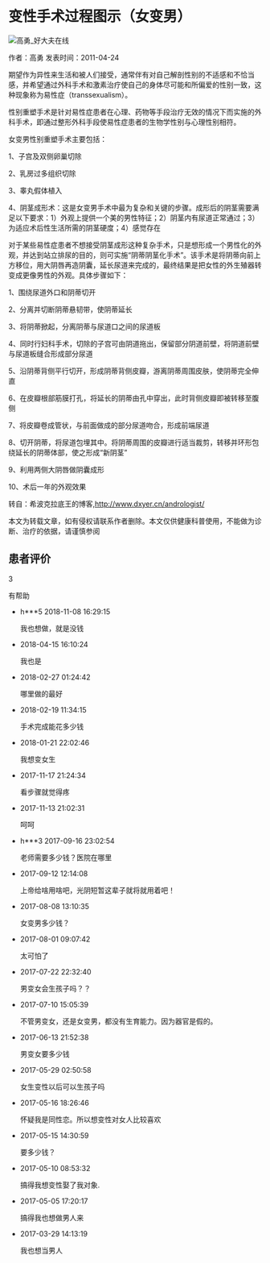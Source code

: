 # 变性手术过程图示（女变男）

![高勇_好大夫在线](https://n3.hdfimg.com/g3/M01/21/14/yYYBAFvFIu-ARRWdAAU__RwdhzE440_200_200_1.png?e33b)

作者：高勇
发表时间：2011-04-24

期望作为异性来生活和被人们接受，通常伴有对自己解剖性别的不适感和不恰当感，并希望通过外科手术和激素治疗使自己的身体尽可能和所偏爱的性别一致，这种现象称为易性症（transsexualism）。

性别重塑手术是针对易性症患者在心理、药物等手段治疗无效的情况下而实施的外科手术，即通过整形外科手段使易性症患者的生物学性别与心理性别相符。

女变男性别重塑手术主要包括：

1、子宫及双侧卵巢切除

2、乳房过多组织切除

3、睾丸假体植入

4、阴茎成形术：这是女变男手术中最为复杂和关键的步骤。成形后的阴茎需要满足以下要求：1）外观上提供一个美的男性特征；2）阴茎内有尿道正常通过；3）为适应术后性生活所需的阴茎硬度；4）感觉存在

对于某些易性症患者不想接受阴茎成形这种复杂手术，只是想形成一个男性化的外观，并达到站立排尿的目的，则可实施“阴蒂阴茎化手术”。该手术是将阴蒂向前上方移位，用大阴唇再造阴囊，延长尿道来完成的，最终结果是把女性的外生殖器转变成更像男性的外观。具体步骤如下：

1、围绕尿道外口和阴蒂切开

2、分离并切断阴蒂悬韧带，使阴蒂延长

3、将阴蒂掀起，分离阴蒂与尿道口之间的尿道板

4、同时行妇科手术，切除的子宫可由阴道拖出，保留部分阴道前壁，将阴道前壁与尿道板缝合形成部分尿道

5、沿阴蒂背侧平行切开，形成阴蒂背侧皮瓣，游离阴蒂周围皮肤，使阴蒂完全伸直

6、在皮瓣根部筋膜打孔，将延长的阴蒂由孔中穿出，此时背侧皮瓣即被转移至腹侧

7、将皮瓣卷成管状，与前面做成的部分尿道吻合，形成前端尿道

8、切开阴蒂，将尿道包埋其中。将阴蒂周围的皮瓣进行适当裁剪，转移并环形包绕延长的阴蒂体部，使之形成“新阴茎”

9、利用两侧大阴唇做阴囊成形

10、术后一年的外观效果

转自：希波克拉底王的博客,http://www.dxyer.cn/andrologist/

本文为转载文章，如有侵权请联系作者删除。本文仅供健康科普使用，不能做为诊断、治疗的依据，请谨慎参阅

## 患者评价

3

有帮助

-   h\*\*\*5 2018-11-08 16:29:15

    我也想做，就是没钱
    
-   2018-04-15 16:10:24

    我也是
    
-   2018-02-27 01:24:42

    哪里做的最好
    
-   2018-02-19 11:34:15

    手术完成能花多少钱
    
-   2018-01-21 22:02:46

    我想变女生
    
-   2017-11-17 21:24:34

    看步骤就觉得疼
    
-   2017-11-13 21:02:31

    呵呵
    
-   h\*\*\*3 2017-09-16 23:02:54

    老师需要多少钱？医院在哪里
    
-   2017-09-12 12:14:08

    上帝给啥用啥吧，光阴短暂这辈子就将就用着吧！
    
-   2017-08-08 13:10:35

    女变男多少钱？
    
-   2017-08-01 09:07:42

    太可怕了
    
-   2017-07-22 22:32:40

    男变女会生孩子吗？？
    
-   2017-07-10 15:05:39

    不管男变女，还是女变男，都没有生育能力。因为器官是假的。
    
-   2017-06-13 21:52:38

    男变女要多少钱
    
-   2017-05-29 02:50:58

    女生变性以后可以生孩子吗
    
-   2017-05-16 18:26:46

    怀疑我是同性恋。所以想变性对女人比较喜欢
    
-   2017-05-15 14:30:59

    要多少钱？
    
-   2017-05-10 08:53:32

    搞得我想变性娶了我对象.
    
-   2017-05-05 17:20:17

    搞得我也想做男人来
    
-   2017-03-29 14:13:19

    我也想当男人
